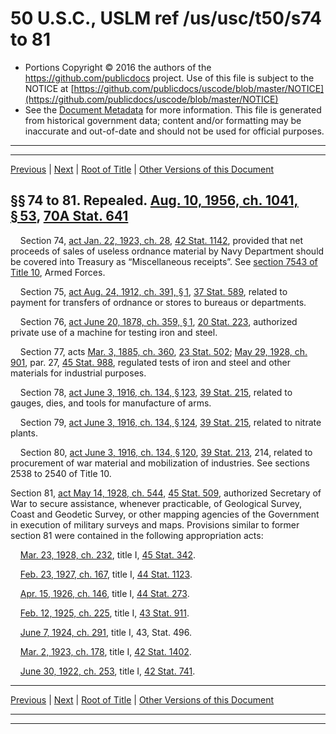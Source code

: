 ---
---

# 50 U.S.C., USLM ref /us/usc/t50/s74 to 81

* Portions Copyright © 2016 the authors of the https://github.com/publicdocs project.
  Use of this file is subject to the NOTICE at [https://github.com/publicdocs/uscode/blob/master/NOTICE](https://github.com/publicdocs/uscode/blob/master/NOTICE)
* See the [Document Metadata](././../../../../..//README.md) for more information.
  This file is generated from historical government data; content and/or formatting may be inaccurate and out-of-date and should not be used for official purposes.

----------
----------

[Previous](./../../../../..//us/usc/t50/ch5/schI/m__us_usc_t50_s73.md) | [Next](./../../../../..//us/usc/t50/ch5/schI/m__us_usc_t50_s82.md) | [Root of Title](./../../../../../) | [Other Versions of this Document](https://publicdocs.github.io/go/links?ns=uslm&ref=%2Fus%2Fusc%2Ft50%2Fs74+to+81)

## §§ 74 to 81. Repealed. [Aug. 10, 1956, ch. 1041, § 53][/us/act/1956-08-10/ch1041/s53], [70A Stat. 641][/us/stat/70A/641]

    Section 74, [act Jan. 22, 1923, ch. 28][/us/act/1923-01-22/ch28], [42 Stat. 1142][/us/stat/42/1142], provided that net proceeds of sales of useless ordnance material by Navy Department should be covered into Treasury as “Miscellaneous receipts”. See [section 7543 of Title 10][/us/usc/t10/s7543], Armed Forces.

    Section 75, [act Aug. 24, 1912, ch. 391, § 1][/us/act/1912-08-24/ch391/s1], [37 Stat. 589][/us/stat/37/589], related to payment for transfers of ordnance or stores to bureaus or departments.

    Section 76, [act June 20, 1878, ch. 359, § 1][/us/act/1878-06-20/ch359/s1], [20 Stat. 223][/us/stat/20/223], authorized private use of a machine for testing iron and steel.

    Section 77, acts [Mar. 3, 1885, ch. 360][/us/act/1885-03-03/ch360], [23 Stat. 502][/us/stat/23/502]; [May 29, 1928, ch. 901][/us/act/1928-05-29/ch901], par. 27, [45 Stat. 988][/us/stat/45/988], regulated tests of iron and steel and other materials for industrial purposes.

    Section 78, [act June 3, 1916, ch. 134, § 123][/us/act/1916-06-03/ch134/s123], [39 Stat. 215][/us/stat/39/215], related to gauges, dies, and tools for manufacture of arms.

    Section 79, [act June 3, 1916, ch. 134, § 124][/us/act/1916-06-03/ch134/s124], [39 Stat. 215][/us/stat/39/215], related to nitrate plants.

    Section 80, [act June 3, 1916, ch. 134, § 120][/us/act/1916-06-03/ch134/s120], [39 Stat. 213][/us/stat/39/213], 214, related to procurement of war material and mobilization of industries. See sections 2538 to 2540 of Title 10.

Section 81, [act May 14, 1928, ch. 544][/us/act/1928-05-14/ch544], [45 Stat. 509][/us/stat/45/509], authorized Secretary of War to secure assistance, whenever practicable, of Geological Survey, Coast and Geodetic Survey, or other mapping agencies of the Government in execution of military surveys and maps. Provisions similar to former section 81 were contained in the following appropriation acts:

    [Mar. 23, 1928, ch. 232][/us/act/1928-03-23/ch232], title I, [45 Stat. 342][/us/stat/45/342].

    [Feb. 23, 1927, ch. 167][/us/act/1927-02-23/ch167], title I, [44 Stat. 1123][/us/stat/44/1123].

    [Apr. 15, 1926, ch. 146][/us/act/1926-04-15/ch146], title I, [44 Stat. 273][/us/stat/44/273].

    [Feb. 12, 1925, ch. 225][/us/act/1925-02-12/ch225], title I, [43 Stat. 911][/us/stat/43/911].

    [June 7, 1924, ch. 291][/us/act/1924-06-07/ch291], title I, 43, Stat. 496.

    [Mar. 2, 1923, ch. 178][/us/act/1923-03-02/ch178], title I, [42 Stat. 1402][/us/stat/42/1402].

    [June 30, 1922, ch. 253][/us/act/1922-06-30/ch253], title I, [42 Stat. 741][/us/stat/42/741].

----------

[Previous](./../../../../..//us/usc/t50/ch5/schI/m__us_usc_t50_s73.md) | [Next](./../../../../..//us/usc/t50/ch5/schI/m__us_usc_t50_s82.md) | [Root of Title](./../../../../../) | [Other Versions of this Document](https://publicdocs.github.io/go/links?ns=uslm&ref=%2Fus%2Fusc%2Ft50%2Fs74+to+81)

----------
----------

[/us/act/1956-08-10/ch1041/s53]: https://publicdocs.github.io/go/links?ns=uslm&ref=%2Fus%2Fact%2F1956-08-10%2Fch1041%2Fs53
[/us/stat/70A/641]: https://publicdocs.github.io/go/links?ns=uslm&ref=%2Fus%2Fstat%2F70A%2F641
[/us/act/1923-01-22/ch28]: https://publicdocs.github.io/go/links?ns=uslm&ref=%2Fus%2Fact%2F1923-01-22%2Fch28
[/us/stat/42/1142]: https://publicdocs.github.io/go/links?ns=uslm&ref=%2Fus%2Fstat%2F42%2F1142
[/us/usc/t10/s7543]: https://publicdocs.github.io/go/links?ns=uslm&ref=%2Fus%2Fusc%2Ft10%2Fs7543
[/us/act/1912-08-24/ch391/s1]: https://publicdocs.github.io/go/links?ns=uslm&ref=%2Fus%2Fact%2F1912-08-24%2Fch391%2Fs1
[/us/stat/37/589]: https://publicdocs.github.io/go/links?ns=uslm&ref=%2Fus%2Fstat%2F37%2F589
[/us/act/1878-06-20/ch359/s1]: https://publicdocs.github.io/go/links?ns=uslm&ref=%2Fus%2Fact%2F1878-06-20%2Fch359%2Fs1
[/us/stat/20/223]: https://publicdocs.github.io/go/links?ns=uslm&ref=%2Fus%2Fstat%2F20%2F223
[/us/act/1885-03-03/ch360]: https://publicdocs.github.io/go/links?ns=uslm&ref=%2Fus%2Fact%2F1885-03-03%2Fch360
[/us/stat/23/502]: https://publicdocs.github.io/go/links?ns=uslm&ref=%2Fus%2Fstat%2F23%2F502
[/us/act/1928-05-29/ch901]: https://publicdocs.github.io/go/links?ns=uslm&ref=%2Fus%2Fact%2F1928-05-29%2Fch901
[/us/stat/45/988]: https://publicdocs.github.io/go/links?ns=uslm&ref=%2Fus%2Fstat%2F45%2F988
[/us/act/1916-06-03/ch134/s123]: https://publicdocs.github.io/go/links?ns=uslm&ref=%2Fus%2Fact%2F1916-06-03%2Fch134%2Fs123
[/us/stat/39/215]: https://publicdocs.github.io/go/links?ns=uslm&ref=%2Fus%2Fstat%2F39%2F215
[/us/act/1916-06-03/ch134/s124]: https://publicdocs.github.io/go/links?ns=uslm&ref=%2Fus%2Fact%2F1916-06-03%2Fch134%2Fs124
[/us/stat/39/215]: https://publicdocs.github.io/go/links?ns=uslm&ref=%2Fus%2Fstat%2F39%2F215
[/us/act/1916-06-03/ch134/s120]: https://publicdocs.github.io/go/links?ns=uslm&ref=%2Fus%2Fact%2F1916-06-03%2Fch134%2Fs120
[/us/stat/39/213]: https://publicdocs.github.io/go/links?ns=uslm&ref=%2Fus%2Fstat%2F39%2F213
[/us/act/1928-05-14/ch544]: https://publicdocs.github.io/go/links?ns=uslm&ref=%2Fus%2Fact%2F1928-05-14%2Fch544
[/us/stat/45/509]: https://publicdocs.github.io/go/links?ns=uslm&ref=%2Fus%2Fstat%2F45%2F509
[/us/act/1928-03-23/ch232]: https://publicdocs.github.io/go/links?ns=uslm&ref=%2Fus%2Fact%2F1928-03-23%2Fch232
[/us/stat/45/342]: https://publicdocs.github.io/go/links?ns=uslm&ref=%2Fus%2Fstat%2F45%2F342
[/us/act/1927-02-23/ch167]: https://publicdocs.github.io/go/links?ns=uslm&ref=%2Fus%2Fact%2F1927-02-23%2Fch167
[/us/stat/44/1123]: https://publicdocs.github.io/go/links?ns=uslm&ref=%2Fus%2Fstat%2F44%2F1123
[/us/act/1926-04-15/ch146]: https://publicdocs.github.io/go/links?ns=uslm&ref=%2Fus%2Fact%2F1926-04-15%2Fch146
[/us/stat/44/273]: https://publicdocs.github.io/go/links?ns=uslm&ref=%2Fus%2Fstat%2F44%2F273
[/us/act/1925-02-12/ch225]: https://publicdocs.github.io/go/links?ns=uslm&ref=%2Fus%2Fact%2F1925-02-12%2Fch225
[/us/stat/43/911]: https://publicdocs.github.io/go/links?ns=uslm&ref=%2Fus%2Fstat%2F43%2F911
[/us/act/1924-06-07/ch291]: https://publicdocs.github.io/go/links?ns=uslm&ref=%2Fus%2Fact%2F1924-06-07%2Fch291
[/us/act/1923-03-02/ch178]: https://publicdocs.github.io/go/links?ns=uslm&ref=%2Fus%2Fact%2F1923-03-02%2Fch178
[/us/stat/42/1402]: https://publicdocs.github.io/go/links?ns=uslm&ref=%2Fus%2Fstat%2F42%2F1402
[/us/act/1922-06-30/ch253]: https://publicdocs.github.io/go/links?ns=uslm&ref=%2Fus%2Fact%2F1922-06-30%2Fch253
[/us/stat/42/741]: https://publicdocs.github.io/go/links?ns=uslm&ref=%2Fus%2Fstat%2F42%2F741


